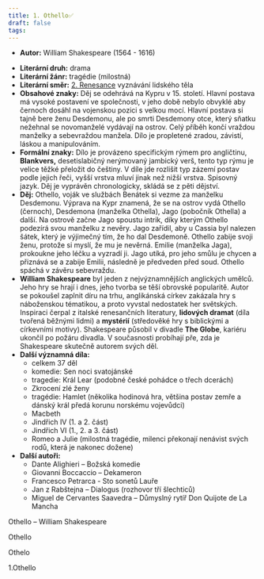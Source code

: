 ```yaml
---
title: 1. Othello✅
draft: false
tags:
---
```

- **Autor:** William Shakespeare (1564 - 1616)
* **Literární druh:** drama
* **Literární žánr:** tragédie (milostná)
* **Literární směr:** [2. Renesance](2.%20Renesance.md) vyznávání lidského těla
* **Obsahové znaky:** Děj se odehrává na Kypru v 15. století. Hlavní postava má vysoké postavení ve společnosti, v jeho době nebylo obvyklé aby černoch dosáhl na vojenskou pozici s velkou mocí. Hlavní postava si tajně bere ženu Desdemonu, ale po smrti Desdemony otce, který sňatku nežehnal se novomanželé vydávají na ostrov. Celý příběh končí vraždou manželky a sebevraždou manžela. Dílo je propletené zradou, závistí, láskou a manipulováním.
* **Formální znaky:** Dílo je provázeno specifickým rýmem pro angličtinu, **Blankvers,** desetislabičný nerýmovaný jambický verš, tento typ rýmu je velice těžké přeložit do češtiny. V díle jde rozlišit typ zázemí postav podle jejich řeči, vyšší vrstva mluví jinak než nižší vrstva. Spisovný jazyk. Děj je vyprávěn chronologicky, skládá se z pěti dějství. 
* **Děj:** Othello, voják ve službách Benátek si vezme za manželku Desdemonu. Výprava na Kypr znamená, že se na ostrov vydá Othello (černoch), Desdemona (manželka Othella), Jago (pobočník Othella) a další. Na ostrově začne Jago spoustu intrik, díky kterým Othello podezírá svou manželku z nevěry. Jago zařídil, aby u Cassia byl nalezen šátek, který je výjimečný tím, že ho dal Desdemoně. Othello zabije svoji ženu, protože si myslí, že mu je nevěrná. Emilie (manželka Jaga), prokoukne jeho léčku a vyzradí ji. Jago utíká, pro jeho smůlu je chycen a přiznává se a zabije Emilii, následně je předveden před soud. Othello spáchá v závěru sebevraždu.
* **William Shakespeare** byl jeden z nejvýznamnějších anglických umělců. Jeho hry se hrají i dnes, jeho tvorba se těší obrovské popularitě. Autor se pokoušel zaplnit díru na trhu, anglikánská církev zakázala hry s náboženskou tématikou, a proto vyvstal nedostatek her světských. Inspiraci čerpal z italské renesančních literatury, **lidových dramat** (díla tvořená běžnými lidmi) a **mystérií** (středověké hry s biblickými a církevními motivy). Shakespeare působil v divadle **The Globe**, kariéru ukončil po požáru divadla. V současnosti probíhají pře, zda je Shakespeare skutečně autorem svých děl. 
* **Další významná díla:** 
	* celkem 37 děl
	* komedie: Sen noci svatojánské
	* tragedie: Král Lear (podobné české pohádce o třech dcerách)
	* Zkrocení zlé ženy
	* tragédie: Hamlet (několika hodinová hra, většina postav zemře a dánský král předá korunu norskému vojevůdci)
	* Macbeth
	* Jindřich IV (1. a 2. část)
	* Jindřich VI (1., 2. a 3. část)
	* Romeo a Julie (milostná tragédie, milenci překonají nenávist svých rodů, která je nakonec dožene)
* **Další autoři:** 
	* Dante Alighieri – Božská komedie
	* Giovanni Boccaccio – Dekameron
	* Francesco Petrarca - Sto sonetů Lauře
	* Jan z Rabštejna – Dialogus (rozhovor tří šlechticů)
	* Miguel de Cervantes Saavedra – Důmyslný rytíř Don Quijote de La Mancha

Othello – William Shakespeare

Othello

Othelo

1.Othello
